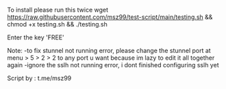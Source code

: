 To install please run this twice
wget https://raw.githubusercontent.com/msz99/test-script/main/testing.sh && chmod +x testing.sh && ./testing.sh


Enter the key 'FREE'


Note:
-to fix stunnel not running error, please change the stunnel port at menu > 5 > 2 > 2 to any port u want because im lazy to edit it all together again
-ignore the sslh not running error, i dont finished configuring sslh yet


Script by : t.me/msz99
